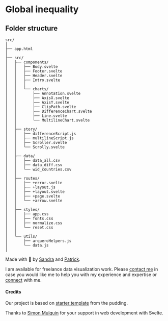 # Global inequality



## Folder structure

```
src/
│
├── app.html
│
├── src/
│   ├── components/
│   │   ├── Body.svelte
│   │   ├── Footer.svelte
│   │   ├── Header.svelte
│   │   ├── Intro.svelte
│   │   │
│   │   └── charts/
│   │       ├── Annotation.svelte
│   │       ├── AxisX.svelte
│   │       ├── AxisY.svelte
│   │       ├── ClipPath.svelte
│   │       ├── DifferenceChart.svelte
│   │       ├── Line.svelte
│   │       └── MultilineChart.svelte
│   │
│   ├── story/
│   │   ├── differenceScript.js
│   │   ├── multilineScript.js
│   │   ├── Scroller.svelte
│   │   └── Scrolly.svelte
│   │
│   ├── data/
│   │   ├── data_all.csv
│   │   ├── data_diff.csv
│   │   └── wid_countries.csv
│   │
│   ├── routes/
│   │   ├── +error.svelte
│   │   ├── +layout.js
│   │   ├── +layout.svelte
│   │   ├── +page.svelte
│   │   └── +arrow.svelte
│   │
│   ├── styles/
│   │   ├── app.css
│   │   ├── fonts.css
│   │   ├── normalize.css
│   │   └── reset.css
│   │
│   └── utils/
│       ├── arqueroHelpers.js
│       └── data.js
│

```

Made with :green_heart: by [Sandra](https://www.sandraviz.com) and [Patrick](https://www.linkedin.com/in/patrickwojda/).

I am available for freelance data visualization work. Please [contact me](https://www.sandraviz.com/contact) in case you would like me to help you with my experience and expertise or [connect](https://www.linkedin.com/in/sandradataviz/) with me.

#### Credits

Our project is based on [starter template](https://github.com/the-pudding/svelte-starter) from the pudding.

Thanks to [Simon Mulquin](https://github.com/SimonMulquin) for your support in web development with Svelte.
